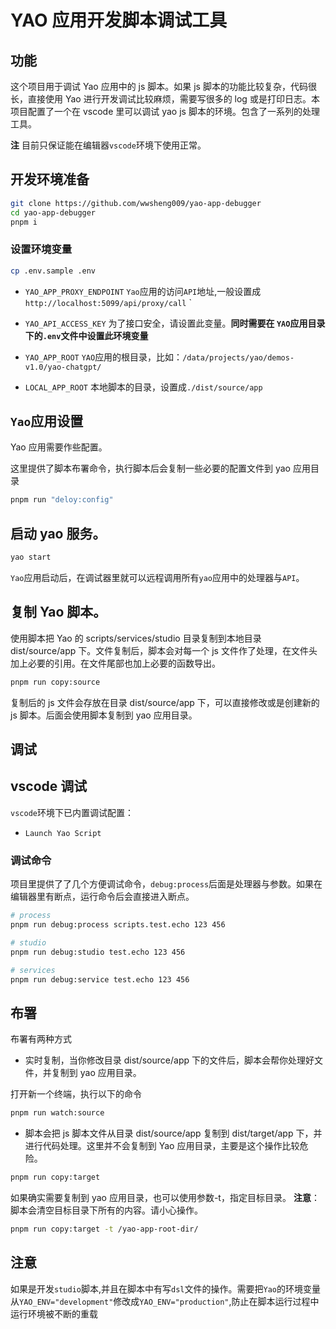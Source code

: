 # YAO 应用开发脚本调试工具

## 功能

这个项目用于调试 Yao 应用中的 js 脚本。如果 js 脚本的功能比较复杂，代码很长，直接使用 Yao 进行开发调试比较麻烦，需要写很多的 log 或是打印日志。本项目配置了一个在 vscode 里可以调试 yao js 脚本的环境。包含了一系列的处理工具。

**注** 目前只保证能在编辑器`vscode`环境下使用正常。

## 开发环境准备

```sh
git clone https://github.com/wwsheng009/yao-app-debugger
cd yao-app-debugger
pnpm i
```

### 设置环境变量

```sh
cp .env.sample .env
```

- `YAO_APP_PROXY_ENDPOINT`
  `Yao`应用的访问`API`地址,一般设置成`http://localhost:5099/api/proxy/call`
  `
- `YAO_API_ACCESS_KEY`
  为了接口安全，请设置此变量。**同时需要在 `YAO`应用目录下的`.env`文件中设置此环境变量**

- `YAO_APP_ROOT`
  `YAO`应用的根目录，比如：`/data/projects/yao/demos-v1.0/yao-chatgpt/`

- `LOCAL_APP_ROOT`
  本地脚本的目录，设置成`./dist/source/app`

## `Yao`应用设置

Yao 应用需要作些配置。

这里提供了脚本布署命令，执行脚本后会复制一些必要的配置文件到 yao 应用目录

```sh
pnpm run "deloy:config"
```

## 启动 yao 服务。

```sh
yao start
```

`Yao`应用启动后，在调试器里就可以远程调用所有`yao`应用中的处理器与`API`。

## 复制 Yao 脚本。

使用脚本把 Yao 的 scripts/services/studio 目录复制到本地目录 dist/source/app 下。文件复制后，脚本会对每一个 js 文件作了处理，在文件头加上必要的引用。在文件尾部也加上必要的函数导出。

```sh
pnpm run copy:source
```

复制后的 js 文件会存放在目录 dist/source/app 下，可以直接修改或是创建新的 js 脚本。后面会使用脚本复制到 yao 应用目录。

## 调试

## vscode 调试

`vscode`环境下已内置调试配置：

- `Launch Yao Script`

### 调试命令

项目里提供了了几个方便调试命令，`debug:process`后面是处理器与参数。如果在编辑器里有断点，运行命令后会直接进入断点。

```sh
# process
pnpm run debug:process scripts.test.echo 123 456

# studio
pnpm run debug:studio test.echo 123 456

# services
pnpm run debug:service test.echo 123 456
```

## 布署

布署有两种方式

- 实时复制，当你修改目录 dist/source/app 下的文件后，脚本会帮你处理好文件，并复制到 yao 应用目录。

打开新一个终端，执行以下的命令

```sh
pnpm run watch:source
```

- 脚本会把 js 脚本文件从目录 dist/source/app 复制到 dist/target/app 下，并进行代码处理。这里并不会复制到 Yao 应用目录，主要是这个操作比较危险。

```sh
pnpm run copy:target
```

如果确实需要复制到 yao 应用目录，也可以使用参数-t，指定目标目录。
**注意**：脚本会清空目标目录下所有的内容。请小心操作。

```sh
pnpm run copy:target -t /yao-app-root-dir/
```

## 注意

如果是开发`studio`脚本,并且在脚本中有写`dsl`文件的操作。需要把`Yao`的环境变量从`YAO_ENV="development"`修改成`YAO_ENV="production"`,防止在脚本运行过程中运行环境被不断的重载
